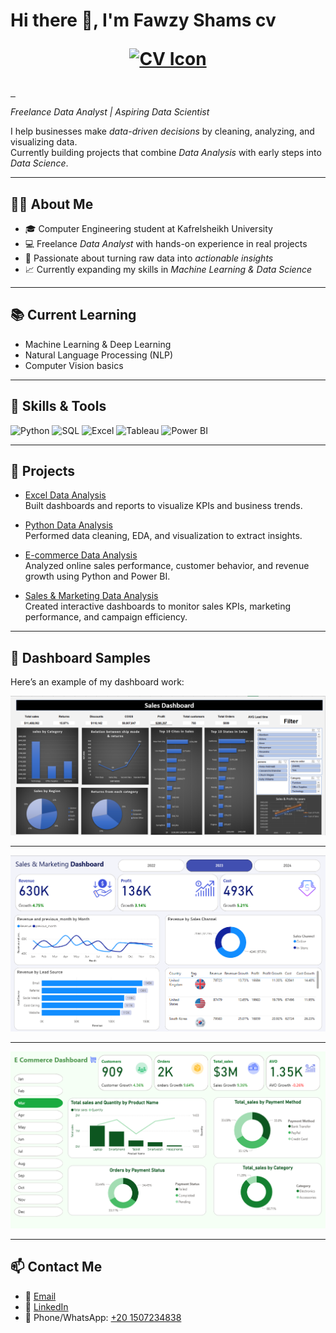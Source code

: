 # Hi there 👋, I'm Fawzy Shams                                                            cv <p align="center"> <a href="https://raw.githubusercontent.com/fawzyshams/fawzyshams/main/Fawzy_Mohamed_CV.pdf" target="_blank"> <img src="https://img.icons8.com/fluency/96/resume.png" alt="CV Icon" width="80"/>
  </a>
</p>

*Freelance Data Analyst | Aspiring Data Scientist*  

I help businesses make *data-driven decisions* by cleaning, analyzing, and visualizing data.  
Currently building projects that combine *Data Analysis* with early steps into *Data Science*.  


---

## 👨‍💻 About Me
- 🎓 Computer Engineering student at Kafrelsheikh University  
- 💻 Freelance *Data Analyst* with hands-on experience in real projects  
- 🚀 Passionate about turning raw data into *actionable insights*  
- 📈 Currently expanding my skills in *Machine Learning & Data Science*  

---

## 📚 Current Learning
- Machine Learning & Deep Learning  
- Natural Language Processing (NLP)  
- Computer Vision basics  

---

## 🔧 Skills & Tools
![Python](https://img.shields.io/badge/-Python-3670A0?style=flat-square&logo=python&logoColor=FFE873)
![SQL](https://img.shields.io/badge/-SQL-4479A1?style=flat-square&logo=mysql&logoColor=white)
![Excel](https://img.shields.io/badge/-Excel-217346?style=flat-square&logo=microsoft-excel&logoColor=white)
![Tableau](https://img.shields.io/badge/-Tableau-E97627?style=flat-square&logo=tableau&logoColor=white)
![Power BI](https://img.shields.io/badge/-PowerBI-F2C811?style=flat-square&logo=power-bi&logoColor=black)

---

## 🚀 Projects
- [Excel Data Analysis](https://github.com/fawzyshams/excel-data-analysis)  
  Built dashboards and reports to visualize KPIs and business trends.  

- [Python Data Analysis](https://github.com/fawzyshams/Python-data-analysis)  
  Performed data cleaning, EDA, and visualization to extract insights.
 
- [E-commerce Data Analysis](https://github.com/fawzyshams/e-commerce-data-analysis)  
  Analyzed online sales performance, customer behavior, and revenue growth using Python and Power BI.  

- [Sales & Marketing Data Analysis](https://github.com/fawzyshams/sales-marketing-data-analysis)  
  Created interactive dashboards to monitor sales KPIs, marketing performance, and campaign efficiency.

---

## 📸 Dashboard Samples
Here’s an example of my dashboard work:  

![Dashboard](https://raw.githubusercontent.com/fawzyshams/Excel-data-analysis/main/dashboard.png)

---
![Sales Dashboard](https://raw.githubusercontent.com/fawzyshams/sales-marketing-data-analysis/main/sales%20%26%20marketing%20data%20analysis/sales%20dashboard.png)

---
![E-commerce Analysis](https://raw.githubusercontent.com/fawzyshams/e-commerce-data-analysis/main/e%20commerce%20data%20analysis/E%20commerce.png)


---

## 📫 Contact Me
- 📧 [Email](mailto:fawzyshams009@gmail.com)  
- 💼 [LinkedIn](https://www.linkedin.com/in/fawzy-shams-567a57357)  
- 📱 Phone/WhatsApp: ‪[+20 1507234838‬](tel:‪+201507234838‬)
